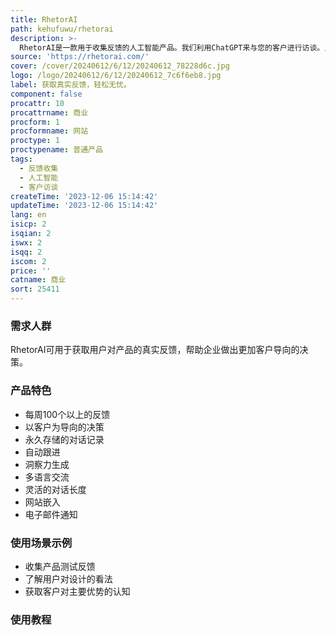 ```yaml
---
title: RhetorAI
path: kehufuwu/rhetorai
description: >-
  RhetorAI是一款用于收集反馈的人工智能产品。我们利用ChatGPT来与您的客户进行访谈。只需告诉我们一些关于您的业务以及您想从客户那里了解的内容，我们将为您创建一个定制的聊天机器人。然后您可以与您的客户分享链接，他们将由我们的AI进行访谈。产品具有每周100个以上的反馈、以客户为导向的决策、永久存储的对话记录、自动跟进、洞察力生成、多语言交流、灵活的对话长度、网站嵌入、电子邮件通知等功能。RhetorAI不使用您的数据来训练我们的AI，也不使用您的业务数据。您的客户记录不会被用来训练我们的AI。定价方面，我们提供基本版、高级版和定制版，年度账单可享受45%的折扣。
source: 'https://rhetorai.com/'
cover: /cover/20240612/6/12/20240612_78228d6c.jpg
logo: /logo/20240612/6/12/20240612_7c6f6eb8.jpg
label: 获取真实反馈，轻松无忧。
component: false
procattr: 10
procattrname: 商业
procform: 1
procformname: 网站
proctype: 1
proctypename: 普通产品
tags:
  - 反馈收集
  - 人工智能
  - 客户访谈
createTime: '2023-12-06 15:14:42'
updateTime: '2023-12-06 15:14:42'
lang: en
isicp: 2
isqian: 2
iswx: 2
isqq: 2
iscom: 2
price: ''
catname: 商业
sort: 25411
---
```




### 需求人群
RhetorAI可用于获取用户对产品的真实反馈，帮助企业做出更加客户导向的决策。

### 产品特色
- 每周100个以上的反馈
- 以客户为导向的决策
- 永久存储的对话记录
- 自动跟进
- 洞察力生成
- 多语言交流
- 灵活的对话长度
- 网站嵌入
- 电子邮件通知

### 使用场景示例
- 收集产品测试反馈
- 了解用户对设计的看法
- 获取客户对主要优势的认知

### 使用教程


  
